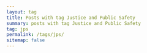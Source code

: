 ```yaml
---
layout: tag
title: Posts with tag Justice and Public Safety
summary: posts with tag Justice and Public Safety
tag: jps
permalink: /tags/jps/
sitemap: false
---
```

